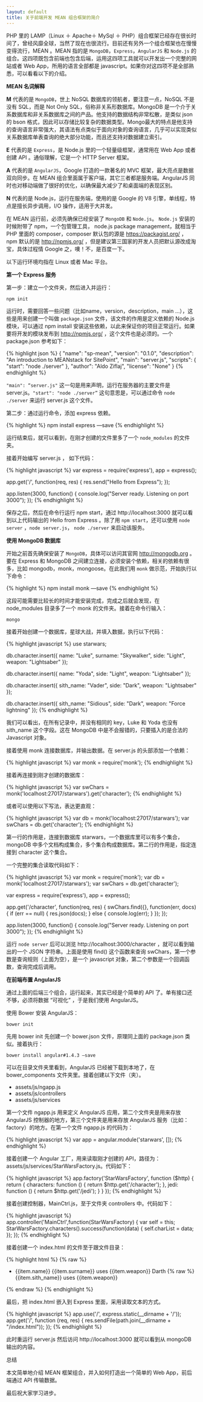 ```yaml
---
layout: default
title: 关于前端开发 MEAN 组合框架的简介
---
```

PHP 里的 LAMP（Linux ＋ Apache＋ MySql ＋ PHP）组合框架已经存在很长时间了，曾经风靡全球，当然了现在也很流行。目前还有另外一个组合框架也在慢慢变得流行，MEAN 。MEAN 指的是 `MongoDB`，`Express`，`AngularJS` 和 `Node.js` 的组合。这四项既包含前端也包含后端，运用这四项工具就可以开发出一个完整的网站或者 Web App，所用的语言全部都是 javascript。如果你对这四项不是全部熟悉，可以看看以下的介绍。

__MEAN 名词解释__

__M__ 代表的是 `MongoDB`，世上 NoSQL 数据库的领航者，要注意一点，NoSQL 不是没有 SQL，而是 Not Only SQL，俗称非关系形数据库。MongoDB 是一个介于关系数据库和非关系数据库之间的产品。他支持的数据结构非常松散，是类似 json 的 bson 格式，因此可以存储比较复杂的数据类型。Mongo最大的特点是他支持的查询语言非常强大，其语法有点类似于面向对象的查询语言，几乎可以实现类似关系数据库单表查询的绝大部分功能，而且还支持对数据建立索引。

__E__ 代表的是 `Express`，是 Node.js 里的一个轻量级框架，通常用在 Web App 或者创建 API 。通俗理解，它是一个 HTTP Server 框架。

__A__ 代表的是 `AngularJS`，Google 打造的一款著名的 MVC 框架，最大亮点是数据双向同步。在 MEAN 组合里面属于客户端，其它三者都是服务端。AngularJS 同时也对移动端做了很好的优化，以确保最大减少了和桌面端的表现区别。

__N__ 代表的是 Node.js，运行在服务端，使用的是 Google 的 V8 引擎，单线程，特点是擅长异步调用，I/O 操作，适用于大并发。

在 MEAN 运行前，必须先确保已经安装了 `MongoDB` 和 `Node.js`。 `Node.js` 安装的时候附带了 npm，一个包管理工具， node.js package management，就相当于 PHP 里面的 composer，composer 默认包的源是 https://packagist.org/ ，npm 默认的是 http://npmjs.org/ ，但是建议第三国家的开发人员把默认源改成淘宝，具体过程情 Google 之，噢！不，是百度一下。

以下运行环境均指在 Linux 或者 Mac 平台。

__第一个 Express 服务__

第一步：建立一个文件夹，然后进入并运行：

	npm init

运行时，需要回答一些问题（比如name，version，description，main …），这些是用来创建一个叫做 `package.json` 文件，该文件的作用是定义依赖的 Node.js 模块，可以通过 npm install 安装这些依赖，以此来保证你的项目正常运行。如果要将开发的模块发布到 http://npmjs.org/ ，这个文件也是必须的。一个 package.json 参考如下：

{% highlight json %}
{
  "name": "sp-mean",
  "version": "0.1.0",
  "description": "An introduction to MEANstack for SitePoint",
  "main": "server.js",
  "scripts": {
    "start": "node ./server"
  },
  "author": "Aldo Ziflaj",
  "license": "None"
}
{% endhighlight %}

`"main": “server.js"` 这一句是用来声明，运行在服务器的主要文件是 server.js。`"start": "node ./server”` 这句意思是，可以通过命令 `node ./server` 来运行 server.js 这个文件。

第二步：通过运行命令，添加 express 依赖。

{% highlight %}
npm install express —save
{% endhighlight %}

运行结束后，就可以看到，在刚才创建的文件里多了一个 `node_modules` 的文件夹。

接着开始编写 server.js ， 如下代码：

{% highlight javascript %}
var express = require('express'),
    app = express();

app.get('/', function(req, res) {
    res.send("Hello from Express");
});

app.listen(3000, function() {
    console.log("Server ready. Listening on port 3000");
});
{% endhighlight %}

保存之后，然后在命令行运行 npm start，通过 http://localhost:3000 就可以看到以上代码输出的 Hello from Express 。除了用 `npm start`，还可以使用 `node server` ，`node server.js`， `node ./server` 来启动该服务。

__使用 MongoDB 数据库__

开始之前首先确保安装了 `MongoDB`，具体可以访问其官网 http://mongodb.org 。要在 Express 和 MongoDB 之间建立连接，必须安装个依赖，相关的依赖有很多，比如 mongodb，monk，mongoose。在此我们用 `monk` 做示范，开始执行以下命令：

{% highlight %}
npm install monk —save
{% endhighlight %}

这段可能需要比较长的时间才能安装完成，完成之后就会发现，在 node_modules 目录多了一个 monk 的文件夹。接着在命令行输入：

	mongo

接着开始创建一个数据库，星球大战，并填入数据，执行以下代码：

{% highlight javascript %}
use starwars;

db.character.insert({
    name: "Luke",
    surname: "Skywalker",
    side: "Light",
    weapon: "Lightsaber"
});

db.character.insert({
    name: "Yoda",
    side: "Light",
    weapon: "Lightsaber"
});

db.character.insert({
    sith_name: "Vader",
    side: "Dark",
    weapon: "Lightsaber"
});

db.character.insert({
    sith_name: "Sidious",
    side: "Dark",
    weapon: "Force lightning"
});
{% endhighlight %}

我们可以看出，在所有记录中，并没有相同的 key，Luke 和 Yoda 也没有 sith_name 这个字段。这在 MongoDB 中是不会报错的，只要插入的是合法的 Javascript 对象。

接着使用 monk 连接数据库，并输出数据。在 server.js 的头部添加一个依赖：

{% highlight javascript %}
var monk = require('monk');
{% endhighlight %}

接着再连接到刚才创建的数据库：

{% highlight javascript %}
var swChars = monk('localhost:27017/starwars').get('character');
{% endhighlight %}

或者可以使用以下写法，表达更直观：

{% highlight javascript %}
var db = monk('localhost:27017/starwars');
var swChars = db.get('character');
{% endhighlight %}

第一行的作用是，连接到数据库 starwars，一个数据库里可以有多个集合，mongoDB 中多个文档构成集合，多个集合构成数据库。第二行的作用是，指定连接到 character 这个集合。

一个完整的集合读取代码如下：

{% highlight javascript %}
var monk = require('monk');
var db = monk('localhost:27017/starwars');
var swChars = db.get('character');

var express = require('express'),
  	app = express();

app.get('/character', function(req, res) {
  swChars.find({}, function(err, docs) {
    if (err == null) {
      res.json(docs);
    } else {
      console.log(err);
    }
  });
});

app.listen(3000, function() {
  console.log("Server ready. Listening on port 3000");
});
{% endhighlight %}

运行 `node server` 后可以浏览 http://localhost:3000/character ，就可以看到输出的一个 JSON 字符串。上面是使用 find() 这个函数来查询 swChars，第一个参数是查询规则（上面为空），是一个 javascript 对象，第二个参数是一个回调函数，查询完成后调用。

__在前端布置 AngularJS__

通过上面的后端三个组合，运行起来，其实已经是个简单的 API 了。单有接口还不够，必须将数据 “可视化” ，于是我们使用 AngularJS。

使用 Bower 安装 AngularJS：

	bower init

先用 bower init 先创建一个 bower.json 文件，原理同上面的 package.json 类似。接着执行：

	bower install angular#1.4.3 —save

可以在目录文件夹里看到，AngularJS 已经被下载到本地了，在 bower_components 文件夹里。接着创建以下文件（夹）。

* assets/js/ngapp.js
* assets/js/controllers
* assets/js/services

第一个文件 ngapp.js 用来定义 AngularJS 应用，第二个文件夹是用来存放 AngularJS 控制器的地方，第三个文件夹是用来存放 AngularJS 服务（比如：factory）的地方。在第一个文件 ngapp.js 的代码为：

{% highlight javascript %}
var app = angular.module('starwars', []);
{% endhighlight %}

接着创建一个 Angular 工厂，用来读取刚才创建的 API，路径为：assets/js/services/StarWarsFactory.js。代码如下：

{% highlight javascript %}
app.factory('StarWarsFactory', function ($http) {
  return {
    characters: function () {
      return $http.get('/character');
    },
    jedi: function () {
      return $http.get('/jedi');
    }
  }
});
{% endhighlight %}

接着创建控制器，MainCtrl.js，至于文件夹 controllers 中。代码如下：

{% highlight javascript %}
app.controller('MainCtrl',function(StarWarsFactory) {
  var self = this;
  StarWarsFactory.characters().success(function(data) {
    self.charList = data;
  });
});
{% endhighlight %}

接着创建一个 index.html 的文件至于跟文件目录：

{% highlight html %}
{% raw %}
<!DOCTYPE html>
<html lang="en-US">
  <head>
    <script src="bower_components/angular/angular.js"></script>
    <script src="assets/js/ngapp.js"></script>
    <script src="assets/js/services/StarWarsFactory.js"></script>
    <script src="assets/js/controllers/MainCtrl.js"></script>
  </head>
  <body ng-app="starwars">
    <div ng-controller="MainCtrl as m">
      <ul>
        <li ng-repeat="item in m.charList">
          <span ng-if="item.side === 'Light'">
            {{item.name}}
            {{item.surname}}
            uses
            {{item.weapon}}
          </span>
          <span ng-if="item.side === 'Dark'">
            Darth
						{% raw %}
            {{item.sith_name}}
            uses
            {{item.weapon}}
          </span>
        </li>
      </ul>
    </div>
  </body>
</html>
{% endraw %}
{% endhighlight %}

最后，把 index.html 嵌入到 Express 里面，采用读取文本的方式。

{% highlight javascript %}
app.use('/', express.static(__dirname + '/'));
app.get('/', function (req, res) {
  res.sendFile(path.join(__dirname + "/index.html"));
});
{% endhighlight %}

此时重运行 server.js 然后访问 http://localhost:3000 就可以看到从 mongoDB 输出的内容。

总结

本文简单地介绍 MEAN 框架组合，并入如何打造出一个简单的 Web App，前后端通过 API 传输数据。

最后祝大家学习进步。
